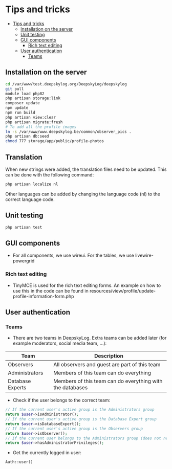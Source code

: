 # Tips and tricks

- [Tips and tricks](#tips-and-tricks)
    - [Installation on the server](#installation-on-the-server)
    - [Unit testing](#unit-testing)
    - [GUI components](#gui-components)
        - [Rich text editing](#rich-text-editing)
    - [User authentication](#user-authentication)
        - [Teams](#teams)

## Installation on the server

```bash
cd /var/www/test.deepskylog.org/DeepskyLog/deepskylog
git pull
module load php82
php artisan storage:link
composer update
npm update
npm run build
php artisan view:clear
php artisan migrate:fresh
# To add all the profile images
ln -s /var/www/www.deepskylog.be/common/observer_pics .
php artisan db:seed
chmod 777 storage/app/public/profile-photos
```

## Translation

When new strings were added, the translation files need to be updated. This can be done with the following command:

```bash
php artisan localize nl
```

Other languages can be added by changing the language code (nl) to the correct language code.

## Unit testing

```bash
php artisan test
```

## GUI components

- For all components, we use wireui. For the tables, we use livewire-powergrid

### Rich text editing

- TinyMCE is used for the rich text editing forms. An example on how to use this in the code can be found in
  resources/view/profile/update-profile-information-form.php

## User authentication

### Teams

+ There are two teams in DeepskyLog. Extra teams can be added later (for example moderators, social media team, ...):

| Team             | Description                                               |
|------------------|-----------------------------------------------------------|
| Observers        | All observers and guest are part of this team             |
| Administrators   | Members of this team can do everything                    |
| Database Experts | Members of this team can do everything with the databases |

+ Check if the user belongs to the correct team:

```php
// If the current user's active group is the Administrators group
return $user->isAdministrator();
// If the current user's active group is the Database Expert group
return $user->isDatabaseExpert();
// If the current user's active group is the Observers group
return $user->isObserver();
// If the current user belongs to the Administrators group (does not need to be active)
return $user->hasAdministratorPrivileges();
```

+ Get the currently logged in user:

```php
Auth::user()
```
